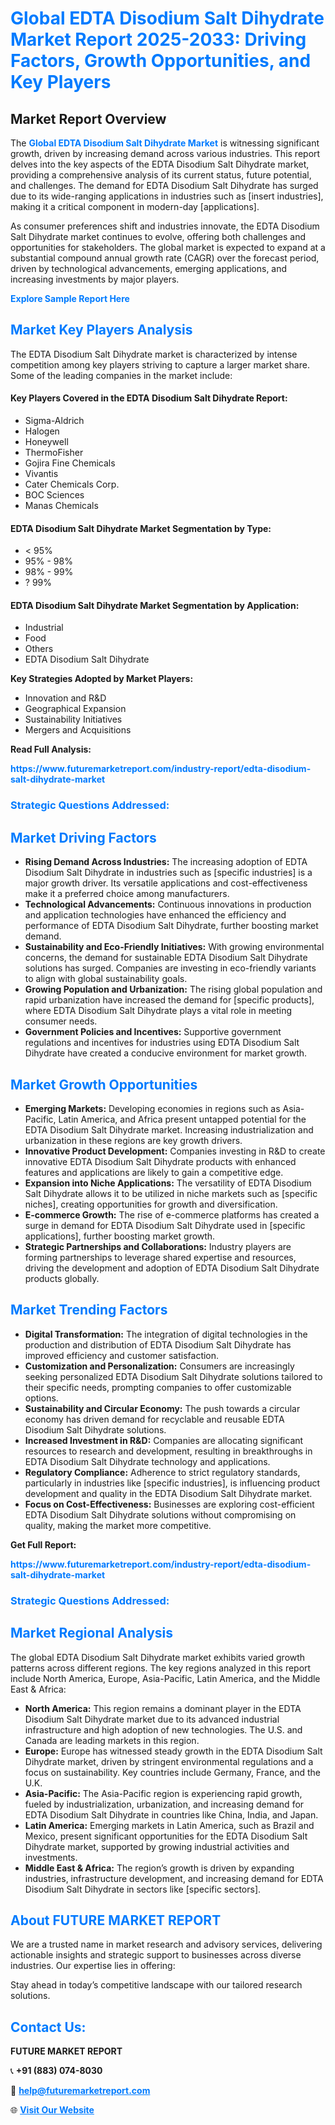 <h1 style="color: #007BFF;">Global EDTA Disodium Salt Dihydrate Market Report 2025-2033: Driving Factors, Growth Opportunities, and Key Players</h1>

<section id="overview">
<h2>Market Report Overview</h2>
<p>The <a href="https://www.futuremarketreport.com/industry-report/edta-disodium-salt-dihydrate-market" style="color: #007BFF; text-decoration: none;"><strong>Global EDTA Disodium Salt Dihydrate Market</strong></a> is witnessing significant growth, driven by increasing demand across various industries. This report delves into the key aspects of the EDTA Disodium Salt Dihydrate market, providing a comprehensive analysis of its current status, future potential, and challenges. The demand for EDTA Disodium Salt Dihydrate has surged due to its wide-ranging applications in industries such as [insert industries], making it a critical component in modern-day [applications].</p>
<p>As consumer preferences shift and industries innovate, the EDTA Disodium Salt Dihydrate market continues to evolve, offering both challenges and opportunities for stakeholders. The global market is expected to expand at a substantial compound annual growth rate (CAGR) over the forecast period, driven by technological advancements, emerging applications, and increasing investments by major players.</p>
</section>

<section id="overview">
<p><a href="https://www.futuremarketreport.com/request-sample/reportId=112163" style="color: #007BFF; text-decoration: none;"><strong>Explore Sample Report Here</strong></a></p>
</section>

<section id="key-players">
<h2 style="color: #007BFF;">Market Key Players Analysis</h2>
<p>The EDTA Disodium Salt Dihydrate market is characterized by intense competition among key players striving to capture a larger market share. Some of the leading companies in the market include:</p>
<h4>Key Players Covered in the EDTA Disodium Salt Dihydrate Report:</h4>
<ul><li>Sigma-Aldrich</li><li>Halogen</li><li>Honeywell</li><li>ThermoFisher</li><li>Gojira Fine Chemicals</li><li>Vivantis</li><li>Cater Chemicals Corp.</li><li>BOC Sciences</li><li>Manas Chemicals</li></ul>
<h4>EDTA Disodium Salt Dihydrate Market Segmentation by Type:</h4>
<ul><li>&lt; 95%</li><li>95% - 98%</li><li>98% - 99%</li><li>? 99%</li></ul>

<h4>EDTA Disodium Salt Dihydrate Market Segmentation by Application:</h4>
<ul><li>Industrial</li><li>Food</li><li>Others</li><li>EDTA Disodium Salt Dihydrate</li></ul>
<p><strong>Key Strategies Adopted by Market Players:</strong></p>
<ul>
<li>Innovation and R&D</li>
<li>Geographical Expansion</li>
<li>Sustainability Initiatives</li>
<li>Mergers and Acquisitions</li>
</ul>
</section>

<section>
<p><strong>Read Full Analysis: </strong></p><a href="https://www.futuremarketreport.com/industry-report/edta-disodium-salt-dihydrate-market" style="color: #007BFF; text-decoration: none;"><strong>https://www.futuremarketreport.com/industry-report/edta-disodium-salt-dihydrate-market</strong></a>
<h3 style="color: #007BFF;">Strategic Questions Addressed:</h3>
</section>

<section id="driving-factors">
<h2 style="color: #007BFF;">Market Driving Factors</h2>
<ul>
<li><strong>Rising Demand Across Industries:</strong> The increasing adoption of EDTA Disodium Salt Dihydrate in industries such as [specific industries] is a major growth driver. Its versatile applications and cost-effectiveness make it a preferred choice among manufacturers.</li>
<li><strong>Technological Advancements:</strong> Continuous innovations in production and application technologies have enhanced the efficiency and performance of EDTA Disodium Salt Dihydrate, further boosting market demand.</li>
<li><strong>Sustainability and Eco-Friendly Initiatives:</strong> With growing environmental concerns, the demand for sustainable EDTA Disodium Salt Dihydrate solutions has surged. Companies are investing in eco-friendly variants to align with global sustainability goals.</li>
<li><strong>Growing Population and Urbanization:</strong> The rising global population and rapid urbanization have increased the demand for [specific products], where EDTA Disodium Salt Dihydrate plays a vital role in meeting consumer needs.</li>
<li><strong>Government Policies and Incentives:</strong> Supportive government regulations and incentives for industries using EDTA Disodium Salt Dihydrate have created a conducive environment for market growth.</li>
</ul>
</section>

<section id="growth-opportunities">
<h2 style="color: #007BFF;">Market Growth Opportunities</h2>
<ul>
<li><strong>Emerging Markets:</strong> Developing economies in regions such as Asia-Pacific, Latin America, and Africa present untapped potential for the EDTA Disodium Salt Dihydrate market. Increasing industrialization and urbanization in these regions are key growth drivers.</li>
<li><strong>Innovative Product Development:</strong> Companies investing in R&D to create innovative EDTA Disodium Salt Dihydrate products with enhanced features and applications are likely to gain a competitive edge.</li>
<li><strong>Expansion into Niche Applications:</strong> The versatility of EDTA Disodium Salt Dihydrate allows it to be utilized in niche markets such as [specific niches], creating opportunities for growth and diversification.</li>
<li><strong>E-commerce Growth:</strong> The rise of e-commerce platforms has created a surge in demand for EDTA Disodium Salt Dihydrate used in [specific applications], further boosting market growth.</li>
<li><strong>Strategic Partnerships and Collaborations:</strong> Industry players are forming partnerships to leverage shared expertise and resources, driving the development and adoption of EDTA Disodium Salt Dihydrate products globally.</li>
</ul>
</section>

<section id="trending-factors">
<h2 style="color: #007BFF;">Market Trending Factors</h2>
<ul>
<li><strong>Digital Transformation:</strong> The integration of digital technologies in the production and distribution of EDTA Disodium Salt Dihydrate has improved efficiency and customer satisfaction.</li>
<li><strong>Customization and Personalization:</strong> Consumers are increasingly seeking personalized EDTA Disodium Salt Dihydrate solutions tailored to their specific needs, prompting companies to offer customizable options.</li>
<li><strong>Sustainability and Circular Economy:</strong> The push towards a circular economy has driven demand for recyclable and reusable EDTA Disodium Salt Dihydrate solutions.</li>
<li><strong>Increased Investment in R&D:</strong> Companies are allocating significant resources to research and development, resulting in breakthroughs in EDTA Disodium Salt Dihydrate technology and applications.</li>
<li><strong>Regulatory Compliance:</strong> Adherence to strict regulatory standards, particularly in industries like [specific industries], is influencing product development and quality in the EDTA Disodium Salt Dihydrate market.</li>
<li><strong>Focus on Cost-Effectiveness:</strong> Businesses are exploring cost-efficient EDTA Disodium Salt Dihydrate solutions without compromising on quality, making the market more competitive.</li>
</ul>
</section>

<section>
<p><strong>Get Full Report: </strong></p><a href="https://www.futuremarketreport.com/industry-report/edta-disodium-salt-dihydrate-market" style="color: #007BFF; text-decoration: none;"><strong>https://www.futuremarketreport.com/industry-report/edta-disodium-salt-dihydrate-market</strong></a>
<h3 style="color: #007BFF;">Strategic Questions Addressed:</h3>
</section>


<section id="regional-analysis">
<h2 style="color: #007BFF;">Market Regional Analysis</h2>
<p>The global EDTA Disodium Salt Dihydrate market exhibits varied growth patterns across different regions. The key regions analyzed in this report include North America, Europe, Asia-Pacific, Latin America, and the Middle East & Africa:</p>
<ul>
<li><strong>North America:</strong> This region remains a dominant player in the EDTA Disodium Salt Dihydrate market due to its advanced industrial infrastructure and high adoption of new technologies. The U.S. and Canada are leading markets in this region.</li>
<li><strong>Europe:</strong> Europe has witnessed steady growth in the EDTA Disodium Salt Dihydrate market, driven by stringent environmental regulations and a focus on sustainability. Key countries include Germany, France, and the U.K.</li>
<li><strong>Asia-Pacific:</strong> The Asia-Pacific region is experiencing rapid growth, fueled by industrialization, urbanization, and increasing demand for EDTA Disodium Salt Dihydrate in countries like China, India, and Japan.</li>
<li><strong>Latin America:</strong> Emerging markets in Latin America, such as Brazil and Mexico, present significant opportunities for the EDTA Disodium Salt Dihydrate market, supported by growing industrial activities and investments.</li>
<li><strong>Middle East & Africa:</strong> The region’s growth is driven by expanding industries, infrastructure development, and increasing demand for EDTA Disodium Salt Dihydrate in sectors like [specific sectors].</li>
</ul>
</section>

<footer>
<h2 style="color: #007BFF;">About FUTURE MARKET REPORT</h2>
<p>We are a trusted name in market research and advisory services, delivering actionable insights and strategic support to businesses across diverse industries. Our expertise lies in offering:</p>

<p>Stay ahead in today’s competitive landscape with our tailored research solutions.</p>

<h2 style="color: #007BFF;">Contact Us:</h2>
<p><strong>FUTURE MARKET REPORT</strong></p>
<p>📞 <strong>+91 (883) 074-8030</strong></p>
<p>📧 <strong><a href="mailto:help@futuremarketreport.com" style="color: #007BFF;">help@futuremarketreport.com</a></strong></p>
<p>🌐 <strong><a href="https://www.futuremarketreport.com/" style="color: #007BFF;">Visit Our Website</a></strong></p>
</footer>